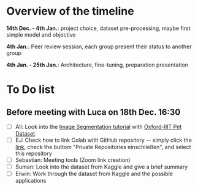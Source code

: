 # Overview of the timeline

**14th Dec. - 4th Jan.**: project choice, dataset pre-processing, maybe first simple model and objective

**4th Jan.**: Peer review session, each group present their status to another group

**4th Jan. - 25th Jan.**: Architecture, fine-tuning, preparation presentation

# To Do list
## Before meeting with Luca on 18th Dec. 16:30
- [ ] All: Look into the [Image Segmentation tutorial](https://www.tensorflow.org/tutorials/images/segmentation) with [Oxford-IIIT Pet Dataset](https://www.robots.ox.ac.uk/~vgg/data/pets/) 
- [ ] EJ: Check how to link Colab with GitHub repository -- simply click the [link](http://colab.research.google.com/github), check the buttom "Private Repositories einschließen", and select this repository
- [ ] Sebastian: Meeting tools (Zoom link creation)
- [ ] Suman: Look into the dataset from Kaggle and give a brief summary
- [ ] Erwin: Work through the dataset from Kaggle and the possible applications
